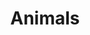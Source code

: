 ---
title: Animals
description: Categories can also have custom titles and descriptions. The description of the Animals category lives in `content/categories/animals/_index.md`.
---